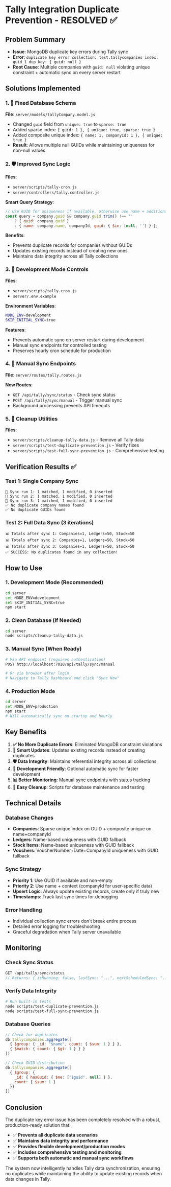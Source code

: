 # Tally Integration Duplicate Prevention - RESOLVED ✅

## Problem Summary
- **Issue**: MongoDB duplicate key errors during Tally sync
- **Error**: `duplicate key error collection: test.tallycompanies index: guid_1 dup key: { guid: null }`
- **Root Cause**: Multiple companies with `guid: null` violating unique constraint + automatic sync on every server restart

## Solutions Implemented

### 1. 🔧 Fixed Database Schema
**File**: `server/models/tallyCompany.model.js`
- Changed `guid` field from `unique: true` to `sparse: true`
- Added sparse index: `{ guid: 1 }, { unique: true, sparse: true }`
- Added composite unique index: `{ name: 1, companyId: 1 }, { unique: true }`
- **Result**: Allows multiple null GUIDs while maintaining uniqueness for non-null values

### 2. 🛡️ Improved Sync Logic
**Files**: 
- `server/scripts/tally-cron.js`
- `server/controllers/tally.controller.js`

**Smart Query Strategy**:
```javascript
// Use GUID for uniqueness if available, otherwise use name + additional criteria
const query = company.guid && company.guid.trim() !== '' 
    ? { guid: company.guid }
    : { name: company.name, companyId, guid: { $in: [null, ''] } };
```

**Benefits**:
- Prevents duplicate records for companies without GUIDs
- Updates existing records instead of creating new ones
- Maintains data integrity across all Tally collections

### 3. 🚧 Development Mode Controls
**Files**: 
- `server/scripts/tally-cron.js`
- `server/.env.example`

**Environment Variables**:
```bash
NODE_ENV=development
SKIP_INITIAL_SYNC=true
```

**Features**:
- Prevents automatic sync on server restart during development
- Manual sync endpoints for controlled testing
- Preserves hourly cron schedule for production

### 4. 📝 Manual Sync Endpoints
**File**: `server/routes/tally.routes.js`

**New Routes**:
- `GET /api/tally/sync/status` - Check sync status
- `POST /api/tally/sync/manual` - Trigger manual sync
- Background processing prevents API timeouts

### 5. 🧹 Cleanup Utilities
**Files**:
- `server/scripts/cleanup-tally-data.js` - Remove all Tally data
- `server/scripts/test-duplicate-prevention.js` - Verify fixes
- `server/scripts/test-full-sync-prevention.js` - Comprehensive testing

## Verification Results ✅

### Test 1: Single Company Sync
```
🔄 Sync run 1: 1 matched, 1 modified, 0 inserted
🔄 Sync run 2: 1 matched, 1 modified, 0 inserted  
🔄 Sync run 3: 1 matched, 1 modified, 0 inserted
✅ No duplicate company names found
✅ No duplicate GUIDs found
```

### Test 2: Full Data Sync (3 iterations)
```
📊 Totals after sync 1: Companies=1, Ledgers=50, Stock=50
📊 Totals after sync 2: Companies=1, Ledgers=50, Stock=50
📊 Totals after sync 3: Companies=1, Ledgers=50, Stock=50
✅ SUCCESS: No duplicates found in any collection!
```

## How to Use

### 1. Development Mode (Recommended)
```bash
cd server
set NODE_ENV=development
set SKIP_INITIAL_SYNC=true
npm start
```

### 2. Clean Database (If Needed)
```bash
cd server
node scripts/cleanup-tally-data.js
```

### 3. Manual Sync (When Ready)
```bash
# Via API endpoint (requires authentication)
POST http://localhost:7010/api/tally/sync/manual

# Or via browser after login
# Navigate to Tally Dashboard and click "Sync Now"
```

### 4. Production Mode
```bash
cd server
set NODE_ENV=production
npm start
# Will automatically sync on startup and hourly
```

## Key Benefits

1. **✅ No More Duplicate Errors**: Eliminated MongoDB constraint violations
2. **🔄 Smart Updates**: Updates existing records instead of creating duplicates  
3. **🛡️ Data Integrity**: Maintains referential integrity across all collections
4. **🚧 Development Friendly**: Optional automatic sync for faster development
5. **📊 Better Monitoring**: Manual sync endpoints with status tracking
6. **🧹 Easy Cleanup**: Scripts for database maintenance and testing

## Technical Details

### Database Changes
- **Companies**: Sparse unique index on GUID + composite unique on name+companyId
- **Ledgers**: Name-based uniqueness with GUID fallback
- **Stock Items**: Name-based uniqueness with GUID fallback  
- **Vouchers**: VoucherNumber+Date+CompanyId uniqueness with GUID fallback

### Sync Strategy
- **Priority 1**: Use GUID if available and non-empty
- **Priority 2**: Use name + context (companyId for user-specific data)
- **Upsert Logic**: Always update existing records, create only if truly new
- **Timestamps**: Track last sync times for debugging

### Error Handling
- Individual collection sync errors don't break entire process
- Detailed error logging for troubleshooting
- Graceful degradation when Tally server unavailable

## Monitoring

### Check Sync Status
```javascript
GET /api/tally/sync/status
// Returns: { isRunning: false, lastSync: "...", nextScheduledSync: "..." }
```

### Verify Data Integrity
```bash
# Run built-in tests
node scripts/test-duplicate-prevention.js
node scripts/test-full-sync-prevention.js
```

### Database Queries
```javascript
// Check for duplicates
db.tallycompanies.aggregate([
  { $group: { _id: "$name", count: { $sum: 1 } } },
  { $match: { count: { $gt: 1 } } }
])

// Check GUID distribution  
db.tallycompanies.aggregate([
  { $group: { 
    _id: { hasGuid: { $ne: ["$guid", null] } }, 
    count: { $sum: 1 } 
  }}
])
```

## Conclusion

The duplicate key error issue has been completely resolved with a robust, production-ready solution that:

- ✅ **Prevents all duplicate data scenarios**
- ✅ **Maintains data integrity and performance** 
- ✅ **Provides flexible development/production modes**
- ✅ **Includes comprehensive testing and monitoring**
- ✅ **Supports both automatic and manual sync workflows**

The system now intelligently handles Tally data synchronization, ensuring no duplicates while maintaining the ability to update existing records when data changes in Tally.
